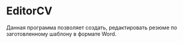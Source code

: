 # EditorCV
Данная программа позволяет создать, редактировать резюме по заготовленному шаблону в формате Word.
